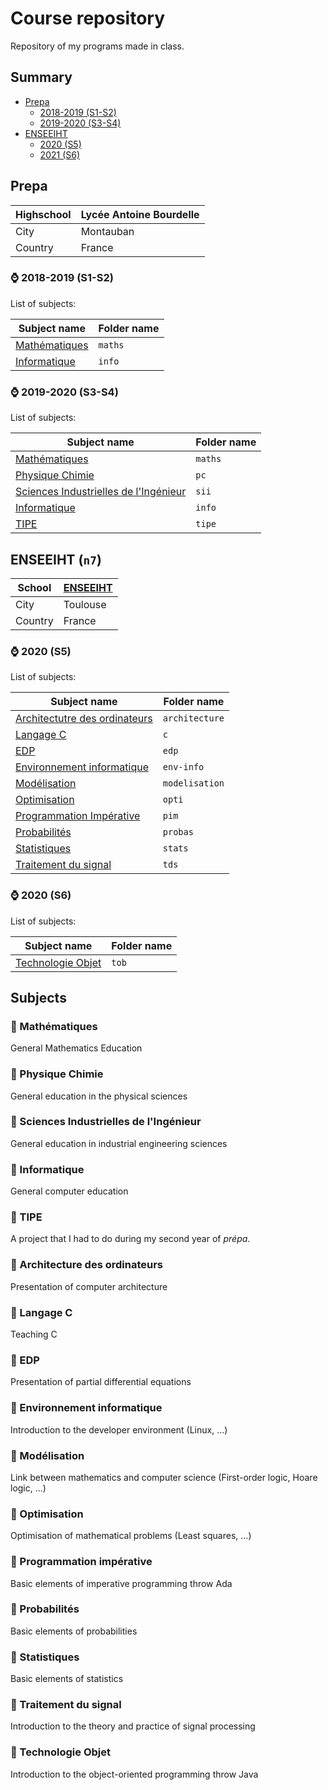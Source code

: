 # Course repository

Repository of my programs made in class.

## Summary

- [Prepa](https://github.com/seba1204/cours#prepa)
  - [2018-2019 (S1-S2)](https://github.com/seba1204/cours#-2018-2019-s1-s2)
  - [2019-2020 (S3-S4)](https://github.com/seba1204/cours#-2019-2020-s3-s4)
- [ENSEEIHT](https://github.com/seba1204/cours#enseeiht-n7)
  - [2020 (S5)](https://github.com/seba1204/cours#-2020-s5)
  - [2021 (S6)](https://github.com/seba1204/cours#-2020-s6)

## Prepa

| Highschool | Lycée Antoine Bourdelle |
| ---------- | ----------------------- |
| City       | Montauban               |
| Country    | France                  |

### ⌚ 2018-2019 (S1-S2)

List of subjects:

| Subject name                                                           | Folder name |
| ---------------------------------------------------------------------- | ----------- |
| [Mathématiques](https://github.com/seba1204/cours#-math%C3%A9matiques) | ```maths``` |
| [Informatique](https://github.com/seba1204/cours#-informatique)        | ```info```  |

### ⌚ 2019-2020 (S3-S4)

List of subjects:

| Subject name                                                                                                     | Folder name |
| ---------------------------------------------------------------------------------------------------------------- | ----------- |
| [Mathématiques](https://github.com/seba1204/cours#-math%C3%A9matiques)                                           | ```maths``` |
| [Physique Chimie](https://github.com/seba1204/cours#-physique-chimie)                                            | ```pc```    |
| [Sciences Industrielles de l'Ingénieur](https://github.com/seba1204/cours#-sciences-industrielles-de-lingénieur) | ```sii```   |
| [Informatique](https://github.com/seba1204/cours#-informatique)                                                  | ```info```  |
| [TIPE](https://github.com/seba1204/cours#-tipe)                                                                  | ```tipe```  |

## ENSEEIHT (```n7```)

| School  | [ENSEEIHT]([www.enseeiht.fr](https://www.enseeiht.fr/)) |
| ------- | ------------------------------------------------------- |
| City    | Toulouse                                                |
| Country | France                                                  |

### ⌚ 2020 (S5)

List of subjects:

| Subject name                                                                                     | Folder name        |
| ------------------------------------------------------------------------------------------------ | ------------------ |
| [Architectutre des ordinateurs](https://github.com/seba1204/cours#-architecture-des-ordinateurs) | ```architecture``` |
| [Langage C](https://github.com/seba1204/cours#-langage-c)                                        | ```c```            |
| [EDP](https://github.com/seba1204/cours#-edp)                                                    | ```edp```          |
| [Environnement informatique](https://github.com/seba1204/cours#-environnement-informatique)      | ```env-info```     |
| [Modélisation](https://github.com/seba1204/cours#-modélisation)                                  | ```modelisation``` |
| [Optimisation](https://github.com/seba1204/cours#-optimisation)                                  | ```opti```         |
| [Programmation Impérative](https://github.com/seba1204/cours#-programmation-impérative)          | ```pim```          |
| [Probabilités](https://github.com/seba1204/cours#-probabilités)                                  | ```probas```       |
| [Statistiques](https://github.com/seba1204/cours#-statistiques)                                  | ```stats```        |
| [Traitement du signal](https://github.com/seba1204/cours#-traitement-du-signal)                  | ```tds```          |

### ⌚ 2020 (S6)

List of subjects:

| Subject name                                                              | Folder name |
| ------------------------------------------------------------------------- | ----------- |
| [Technologie Objet](https://github.com/seba1204/cours#-technologie-objet) | ```tob```   |

## Subjects

### 📓 Mathématiques

General Mathematics Education

### 📓 Physique Chimie

General education in the physical sciences

### 📓 Sciences Industrielles de l'Ingénieur

General education in industrial engineering sciences

### 📓 Informatique

General computer education

### 📓 TIPE

A project that I had to do during my second year of *prépa*.

### 📓 Architecture des ordinateurs

Presentation of computer architecture

### 📓 Langage C

Teaching C

### 📓 EDP

Presentation of partial differential equations

### 📓 Environnement informatique

Introduction to the developer environment (Linux, ...)

### 📓 Modélisation

Link between mathematics and computer science (First-order logic, Hoare logic, ...)

### 📓 Optimisation

Optimisation of mathematical problems (Least squares, ...)

### 📓 Programmation impérative

Basic elements of imperative programming throw Ada

### 📓 Probabilités

Basic elements of probabilities

### 📓 Statistiques

Basic elements of statistics

### 📓 Traitement du signal

Introduction to the theory and practice of signal processing

### 📓 Technologie Objet

Introduction to the object-oriented programming throw Java
